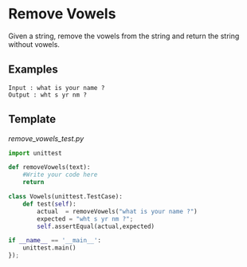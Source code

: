# Remove Vowels

Given a string, remove the vowels from the string and return the string without vowels.

## Examples

```
Input : what is your name ?
Output : wht s yr nm ?
```

## Template

_remove_vowels_test.py_

```py
import unittest

def removeVowels(text):
    #Write your code here
    return 

class Vowels(unittest.TestCase):
    def test(self):
        actual  = removeVowels("what is your name ?")
        expected = "wht s yr nm ?";
        self.assertEqual(actual,expected)

if __name__ == '__main__':
    unittest.main()
});
```
